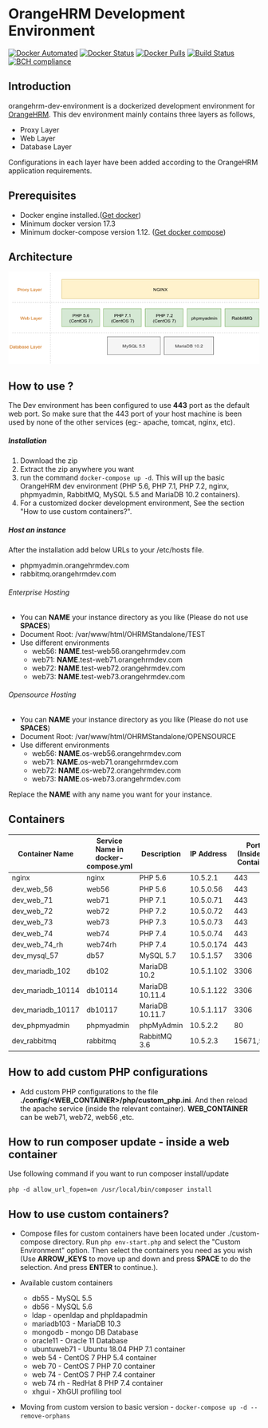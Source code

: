 # OrangeHRM Development Environment
[![Docker Automated](https://img.shields.io/docker/automated/orangehrm/orangehrm-environment-images.svg)](https://hub.docker.com/r/orangehrm/orangehrm-environment-images/) [![Docker Status](https://img.shields.io/docker/build/orangehrm/orangehrm-environment-images.svg)](https://hub.docker.com/r/orangehrm/orangehrm-environment-images/) [![Docker Pulls](https://img.shields.io/docker/pulls/orangehrm/orangehrm-environment-images.svg)](https://hub.docker.com/r/orangehrm/orangehrm-environment-images/) [![Build Status](https://travis-ci.org/orangehrm/orangehrm-dev-environment.svg?branch=master)](https://travis-ci.org/orangehrm/orangehrm-dev-environment) [![BCH compliance](https://bettercodehub.com/edge/badge/orangehrm/orangehrm-dev-environment?branch=master)](https://bettercodehub.com/)

## Introduction
orangehrm-dev-environment is a dockerized development environment for [OrangeHRM](https://www.orangehrm.com/). This dev environment mainly contains three layers as follows,

- Proxy Layer 
- Web Layer
- Database Layer

Configurations in each layer have been added according to the OrangeHRM application requirements.


## Prerequisites
- Docker engine installed.([Get docker](https://docs.docker.com/engine/installation/))
- Minimum docker version 17.3
- Minimum docker-compose version 1.12. ([Get docker compose](https://docs.docker.com/compose/install/))

## Architecture
![OrangeHRM Dev Environment Architecture](./utils/doc-helpers/architecture_diagram.png)

## How to use ?

The Dev environment has been configured to use **443** port as the default web port. So make sure that the 443 port of your host machine is been used by none of the other services (eg:- apache, tomcat, nginx, etc). 
##### Installation

1. Download the zip
2. Extract the zip anywhere you want
3. run the command `docker-compose up -d`. This will up the basic OrangeHRM dev environment (PHP 5.6, PHP 7.1, PHP 7.2, nginx, phpmyadmin, RabbitMQ, MySQL 5.5 and MariaDB 10.2 containers).
4. For a customized docker development environment, See the section "How to use custom containers?".

##### Host an instance
After the installation add below URLs to your /etc/hosts file.
- phpmyadmin.orangehrmdev.com
- rabbitmq.orangehrmdev.com

###### Enterprise Hosting
- You can **NAME** your instance directory as you like (Please do not use **SPACES**)
- Document Root: /var/www/html/OHRMStandalone/TEST
- Use different environments 
  - web56: **NAME**.test-web56.orangehrmdev.com
  - web71: **NAME**.test-web71.orangehrmdev.com
  - web72: **NAME**.test-web72.orangehrmdev.com
  - web73: **NAME**.test-web73.orangehrmdev.com
  
###### Opensource Hosting
- You can **NAME** your instance directory as you like (Please do not use **SPACES**)
- Document Root: /var/www/html/OHRMStandalone/OPENSOURCE
- Use different environments 
  - web56: **NAME**.os-web56.orangehrmdev.com
  - web71: **NAME**.os-web71.orangehrmdev.com
  - web72: **NAME**.os-web72.orangehrmdev.com
  - web73: **NAME**.os-web73.orangehrmdev.com

Replace the **NAME** with any name you want for your instance.


## Containers

| Container Name   | Service Name in docker-compose.yml | Description    | IP Address | Ports (Inside the Container) | Ports (Host Machine)|
|------------------|------------------------------------|----------------|------------|------------------------------|---------------------|
| nginx            | nginx                              | PHP 5.6        | 10.5.2.1   | 443                          | 443                 |
| dev_web_56       | web56                              | PHP 5.6        | 10.5.0.56  | 443                          | -                   |
| dev_web_71       | web71                              | PHP 7.1        | 10.5.0.71  | 443                          | -                   |
| dev_web_72       | web72                              | PHP 7.2        | 10.5.0.72  | 443                          | -                   |
| dev_web_73       | web73                              | PHP 7.3        | 10.5.0.73  | 443                          | -                   |
| dev_web_74       | web74                              | PHP 7.4        | 10.5.0.74  | 443                          | -                   |
| dev_web_74_rh    | web74rh                            | PHP 7.4        | 10.5.0.174 | 443                          | -                   |
| dev_mysql_57     | db57                               | MySQL 5.7      | 10.5.1.57  | 3306                         | -                   |
| dev_mariadb_102  | db102                              | MariaDB 10.2   | 10.5.1.102 | 3306                         | -                   |
| dev_mariadb_10114| db10114                            | MariaDB 10.11.4| 10.5.1.122 | 3306                         | -                   |
| dev_mariadb_10117| db10117                            | MariaDB 10.11.7| 10.5.1.117 | 3306                         | -                   |
| dev_phpmyadmin   | phpmyadmin                         | phpMyAdmin     | 10.5.2.2   | 80                           | -                   |
| dev_rabbitmq     | rabbitmq                           | RabbitMQ 3.6   | 10.5.2.3   | 15671,5671                   | 15671               |

## How to add custom PHP configurations
- Add custom PHP configurations to the file **./config/<WEB_CONTAINER>/php/custom_php.ini**. And then reload the apache service (inside the relevant container). **WEB_CONTAINER** can be web71, web72, web56 ,etc.

## How to run composer update - inside a web container
Use following command if you want to run composer install/update

`php -d allow_url_fopen=on /usr/local/bin/composer install`


## How to use custom containers?
- Compose files for custom containers have been located under ./custom-compose directory. Run `php env-start.php` and select the "Custom Environment" option. Then select the containers you need as you wish (Use **ARROW_KEYS** to move up and down and press **SPACE** to do the selection. And press **ENTER** to continue.).
 
- Available custom containers
   - db55 - MySQL 5.5
   - db56 - MySQL 5.6
   - ldap - openldap and phpldapadmin
   - mariadb103 - MariaDB 10.3
   - mongodb - mongo DB Database
   - oracle11 - Oracle 11 Database
   - ubuntuweb71 - Ubuntu 18.04 PHP 7.1 container
   - web 54 - CentOS 7 PHP 5.4 container
   - web 70 - CentOS 7 PHP 7.0 container
   - web 74 - CentOS 7 PHP 7.4 container
   - web 74 rh - RedHat 8 PHP 7.4 container
   - xhgui - XhGUI profiling tool
  
- Moving from custom version to basic version -  `docker-compose up -d --remove-orphans`
